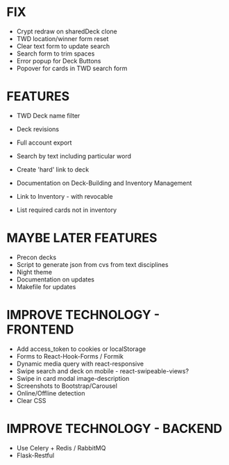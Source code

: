 # FIX
* Crypt redraw on sharedDeck clone
* TWD location/winner form reset
* Clear text form to update search
* Search form to trim spaces
* Error popup for Deck Buttons
* Popover for cards in TWD search form

# FEATURES
* TWD Deck name filter
* Deck revisions
* Full account export
* Search by text including particular word
* Create 'hard' link to deck

* Documentation on Deck-Building and Inventory Management
* Link to Inventory - with revocable
* List required cards not in inventory

# MAYBE LATER FEATURES
* Precon decks
* Script to generate json from cvs from text disciplines
* Night theme
* Documentation on updates
* Makefile for updates

# IMPROVE TECHNOLOGY - FRONTEND
* Add access_token to cookies or localStorage
* Forms to React-Hook-Forms / Formik
* Dynamic media query with react-responsive
* Swipe search and deck on mobile - react-swipeable-views?
* Swipe in card modal image-description
* Screenshots to Bootstrap/Carousel
* Online/Offline detection
* Clear CSS

# IMPROVE TECHNOLOGY - BACKEND
* Use Celery + Redis / RabbitMQ
* Flask-Restful
